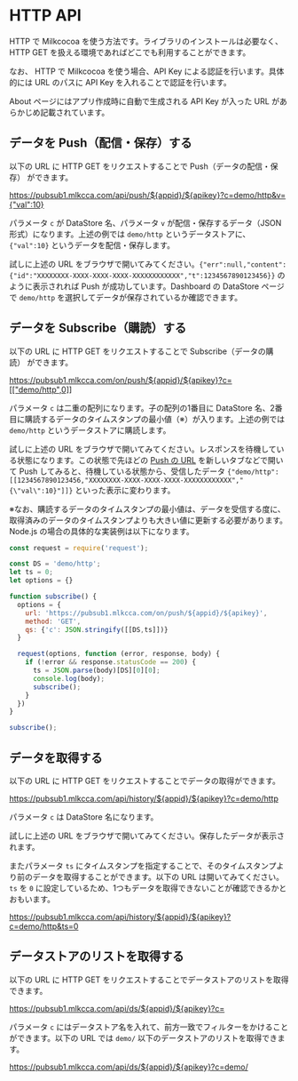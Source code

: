 # HTTP API

HTTP で Milkcocoa を使う方法です。ライブラリのインストールは必要なく、HTTP GET を扱える環境であればどこでも利用することができます。

なお、 HTTP で Milkcocoa を使う場合、API Key による認証を行います。具体的には URL のパスに API Key を入れることで認証を行います。

About ページにはアプリ作成時に自動で生成される API Key が入った URL があらかじめ記載されています。


## データを Push（配信・保存）する

以下の URL に HTTP GET をリクエストすることで Push（データの配信・保存） ができます。

<a target="_blank" href="https://pubsub1.mlkcca.com/api/push/${appid}/${apikey}?c=demo/http&v={%22val%22:10}">https://pubsub1.mlkcca.com/api/push/${appid}/${apikey}?c=demo/http&v={"val":10}</a>

パラメータ `c` が DataStore 名、パラメータ `v` が配信・保存するデータ（JSON形式）になります。上述の例では `demo/http` というデータストアに、 `{"val":10}` というデータを配信・保存します。

試しに上述の URL をブラウザで開いてみてください。`{"err":null,"content":{"id":"XXXXXXXX-XXXX-XXXX-XXXX-XXXXXXXXXXXX","t":1234567890123456}}` のように表示されれば Push が成功しています。Dashboard の DataStore ページで `demo/http` を選択してデータが保存されているか確認できます。


## データを Subscribe（購読）する

以下の URL に HTTP GET をリクエストすることで Subscribe（データの購読） ができます。

<a target="_blank" href="https://pubsub1.mlkcca.com/on/push/${appid}/${apikey}?c=[[&quot;demo/http&quot;,0]]">https://pubsub1.mlkcca.com/on/push/${appid}/${apikey}?c=[["demo/http",0]]</a>

パラメータ `c` は二重の配列になります。子の配列の1番目に DataStore 名、2番目に購読するデータのタイムスタンプの最小値（※）が入ります。上述の例では `demo/http` というデータストアに購読します。

試しに上述の URL をブラウザで開いてみてください。レスポンスを待機している状態になります。この状態で先ほどの <a target="_blank" href="https://pubsub1.mlkcca.com/api/push/${appid}/${apikey}?c=demo/http&v={val:10}">Push の URL</a> を新しいタブなどで開いて Push してみると、待機している状態から、受信したデータ `{"demo/http":[[1234567890123456,"XXXXXXXX-XXXX-XXXX-XXXX-XXXXXXXXXXXX","{\"val\":10}"]]}` といった表示に変わります。

※なお、購読するデータのタイムスタンプの最小値は、データを受信する度に、取得済みのデータのタイムスタンプよりも大きい値に更新する必要があります。Node.js の場合の具体的な実装例は以下になります。

```js
const request = require('request');

const DS = 'demo/http';
let ts = 0;
let options = {}

function subscribe() {
  options = {
    url: 'https://pubsub1.mlkcca.com/on/push/${appid}/${apikey}',
    method: 'GET',
    qs: {'c': JSON.stringify([[DS,ts]])}
  }

  request(options, function (error, response, body) {
    if (!error && response.statusCode == 200) {
      ts = JSON.parse(body)[DS][0][0];
      console.log(body);
      subscribe();
    }
  })
}

subscribe();
```


## データを取得する

以下の URL に HTTP GET をリクエストすることでデータの取得ができます。

<a target="_blank" href="https://pubsub1.mlkcca.com/api/history/${appid}/${apikey}?c=demo/http">https://pubsub1.mlkcca.com/api/history/${appid}/${apikey}?c=demo/http</a>

パラメータ `c` は DataStore 名になります。

試しに上述の URL をブラウザで開いてみてください。保存したデータが表示されます。

またパラメータ `ts` にタイムスタンプを指定することで、そのタイムスタンプより前のデータを取得することができます。以下の URL は開いてみてください。`ts` を `0` に設定しているため、1つもデータを取得できないことが確認できるかとおもいます。

<a target="_blank" href="https://pubsub1.mlkcca.com/api/history/${appid}/${apikey}?c=demo/http&ts=0">https://pubsub1.mlkcca.com/api/history/${appid}/${apikey}?c=demo/http&ts=0</a>


## データストアのリストを取得する

以下の URL に HTTP GET をリクエストすることでデータストアのリストを取得できます。

<a target="_blank" href="https://pubsub1.mlkcca.com/api/ds/${appid}/${apikey}?c=">https://pubsub1.mlkcca.com/api/ds/${appid}/${apikey}?c=</a>

パラメータ `c` にはデータストア名を入れて、前方一致でフィルターをかけることができます。以下の URL では `demo/` 以下のデータストアのリストを取得できます。

<a target="_blank" href="https://pubsub1.mlkcca.com/api/ds/${appid}/${apikey}?c=demo/">https://pubsub1.mlkcca.com/api/ds/${appid}/${apikey}?c=demo/</a>
